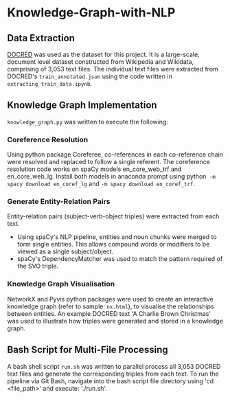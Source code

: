# Knowledge-Graph-with-NLP

## Data Extraction
[DOCRED](https://github.com/thunlp/DocRED) was used as the dataset for this project. It is a large-scale, document level dataset constructed from Wikipedia and Wikidata, comprising of 3,053 text files. The individual text files were extracted from DOCRED's `train_annotated.json` using the code written in `extracting_train_data.ipynb`.

## Knowledge Graph Implementation
`knowledge_graph.py` was written to execute the following:

### Coreference Resolution
Using python package Coreferee, co-references in each co-reference chain were resolved and replaced to follow a single referent. The coreference resolution code works on spaCy models en_core_web_trf and en_core_web_lg. Install both models in anaconda prompt using python` -m spacy download en_coref_lg` and `-m spacy download en_coref_trf`.

### Generate Entity-Relation Pairs 
Entity-relation pairs (subject-verb-object triples) were extracted from each text. 
- Using spaCy's NLP pipeline, entities and noun chunks were merged to form single entities. This allows compound words or modifiers to be viewed as a single subject/object.
- spaCy's DependencyMatcher was used to match the pattern required of the SVO triple.

### Knowledge Graph Visualisation
NetworkX and Pyvis python packages were used to create an interactive knowledge graph (refer to sample: `nx.html`), to visualise the relationships between entities. An example DOCRED text 'A Charlie Brown Christmas' was used to illustrate how triples were generated and stored in a knowledge graph.

## Bash Script for Multi-File Processing
A bash shell script `run.sh` was written to parallel process all 3,053 DOCRED text files and generate the corresponding triples from each text. To run the pipeline via Git Bash, navigate into the bash script file directory using 'cd <file_path>' and execute: './run.sh'. 

